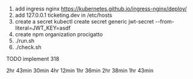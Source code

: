 1. add ingress nginx https://kubernetes.github.io/ingress-nginx/deploy/
2. add 127.0.0.1 ticketing.dev in /etc/hosts
3. create a secret 
   kubectl create secret generic jwt-secret --from-literal=JWT_KEY=asdf
4. create npm organization procigatto
4. ./run.sh
5. ./check.sh


TODO implement 318


2hr 43min
    30min
4hr 12min
1hr 36min
2hr 38min
1hr 43min
